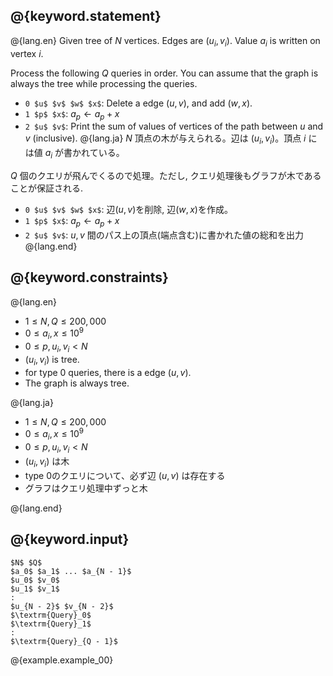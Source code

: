 ## @{keyword.statement}

@{lang.en}
Given tree of $N$ vertices. Edges are $(u_i, v_i)$. Value $a_i$ is written on vertex $i$.

Process the following $Q$ queries in order. You can assume that the graph is always the tree while processing the queries.

- `0 $u$ $v$ $w$ $x$`: Delete a edge $(u, v)$, and add $(w, x)$.
- `1 $p$ $x$`: $a_p \gets a_p + x$
- `2 $u$ $v$`: Print the sum of values of vertices of the path between $u$ and $v$ (inclusive).
@{lang.ja}
$N$ 頂点の木が与えられる。辺は $(u_i, v_i)$。頂点 $i$ には値 $a_i$ が書かれている。

$Q$ 個のクエリが飛んでくるので処理。ただし, クエリ処理後もグラフが木であることが保証される.

- `0 $u$ $v$ $w$ $x$`: 辺$(u, v)$を削除, 辺$(w, x)$を作成。
- `1 $p$ $x$`: $a_p \gets a_p + x$
- `2 $u$ $v$`: $u, v$ 間のパス上の頂点(端点含む)に書かれた値の総和を出力
@{lang.end}

## @{keyword.constraints}

@{lang.en}

- $1 \leq N, Q \leq 200,000$
- $0 \leq a_i, x \leq 10^9$
- $0 \leq p, u_i, v_i < N$
- $(u_i, v_i)$ is tree.
- for type 0 queries, there is a edge $(u, v)$.
- The graph is always tree.

@{lang.ja}

- $1 \leq N, Q \leq 200,000$
- $0 \leq a_i, x \leq 10^9$
- $0 \leq p, u_i, v_i < N$
- $(u_i, v_i)$ は木
- type 0のクエリについて、必ず辺 $(u, v)$ は存在する
- グラフはクエリ処理中ずっと木

@{lang.end}

## @{keyword.input}

~~~
$N$ $Q$
$a_0$ $a_1$ ... $a_{N - 1}$
$u_0$ $v_0$
$u_1$ $v_1$
:
$u_{N - 2}$ $v_{N - 2}$
$\textrm{Query}_0$
$\textrm{Query}_1$
:
$\textrm{Query}_{Q - 1}$
~~~

@{example.example_00}
